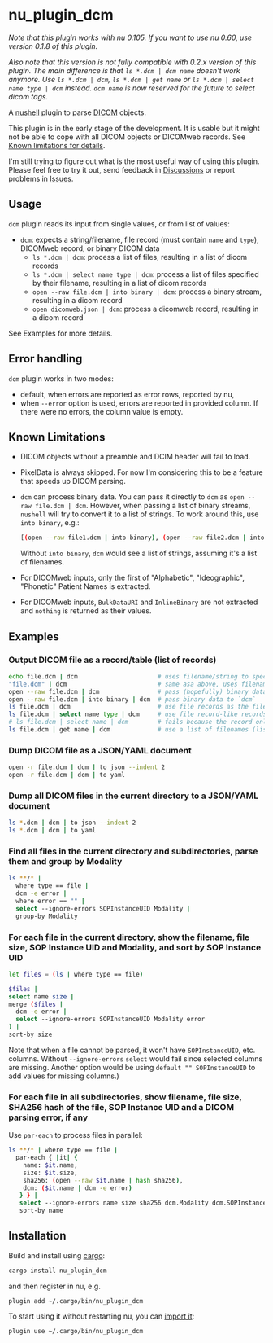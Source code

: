 # nu_plugin_dcm

*Note that this plugin works with nu 0.105. If you want to use nu 0.60, use version 0.1.8 of this plugin.*

*Also note that this version is not fully compatible with 0.2.x version of this plugin. The main difference is that `ls *.dcm | dcm name` doesn't work anymore.
Use `ls *.dcm | dcm`, `ls *.dcm | get name` or `ls *.dcm | select name type | dcm` instead. `dcm name` is now reserved for the future to select dicom tags.*

A [nushell](https://www.nushell.sh/) plugin to parse [DICOM](https://en.wikipedia.org/wiki/DICOM) objects.

This plugin is in the early stage of the development. It is usable but it might not be able to cope
with all DICOM objects or DICOMweb records. See [Known limitations for details](#known-limitations).

I'm still trying to figure out what is the most useful way of using this plugin. Please feel free to try it out,
send feedback in [Discussions](https://github.com/realcundo/nu_plugin_dcm/discussions) or report problems in [Issues](https://github.com/realcundo/nu_plugin_dcm/issues).

## Usage
`dcm` plugin reads its input from single values, or from list of values:
- `dcm`: expects a string/filename, file record (must contain `name` and `type`), DICOMweb record, or binary DICOM data
  - `ls *.dcm | dcm`: process a list of files, resulting in a list of dicom records
  - `ls *.dcm | select name type | dcm`: process a list of files specified by their filename, resulting in a list of dicom records
  - `open --raw file.dcm | into binary | dcm`: process a binary stream, resulting in a dicom record
  - `open dicomweb.json | dcm`: process a dicomweb record, resulting in a dicom record

See Examples for more details.

## Error handling

`dcm` plugin works in two modes:
- default, when errors are reported as error rows, reported by nu,
- when `--error` option is used, errors are reported in provided column. If there were no errors, the column value is empty.

## Known Limitations

- DICOM objects without a preamble and DCIM header will fail to load.
- PixelData is always skipped. For now I'm considering this to be a feature that speeds up DICOM parsing.
- `dcm` can process binary data. You can pass it directly to `dcm` as `open --raw file.dcm | dcm`. However, when passing a list of binary streams,
  `nushell` will try to convert it to a list of strings. To work around this, use `into binary`, e.g.:
  ```sh
  [(open --raw file1.dcm | into binary), (open --raw file2.dcm | into binary)] | dcm
  ```

  Without `into binary`, `dcm` would see a list of strings, assuming it's a list of filenames.
- For DICOMweb inputs, only the first of "Alphabetic", "Ideographic", "Phonetic" Patient Names is extracted.
- For DICOMweb inputs, `BulkDataURI` and `InlineBinary` are not extracted and `nothing` is returned as their values.


## Examples

### Output DICOM file as a record/table (list of records)
```sh
echo file.dcm | dcm                      # uses filename/string to specify which file to open
"file.dcm" | dcm                         # same asa above, uses filename/string to specify which file to open
open --raw file.dcm | dcm                # pass (hopefully) binary data to `dcm`
open --raw file.dcm | into binary | dcm  # pass binary data to `dcm`
ls file.dcm | dcm                        # use file records as the filename
ls file.dcm | select name type | dcm     # use file record-like records as the filename
# ls file.dcm | select name | dcm        # fails because the record only contains `name` field.
ls file.dcm | get name | dcm             # use a list of filenames (list of strings, rather than a list of records)
```

### Dump DICOM file as a JSON/YAML document
```sh
open -r file.dcm | dcm | to json --indent 2
open -r file.dcm | dcm | to yaml
```

### Dump all DICOM files in the current directory to a JSON/YAML document
```sh
ls *.dcm | dcm | to json --indent 2
ls *.dcm | dcm | to yaml
```

### Find all files in the current directory and subdirectories, parse them and group by Modality

```sh
ls **/* |
  where type == file |
  dcm -e error |
  where error == "" |
  select --ignore-errors SOPInstanceUID Modality |
  group-by Modality
```

### For each file in the current directory, show the filename, file size, SOP Instance UID and Modality, and sort by SOP Instance UID
```sh
let files = (ls | where type == file)

$files |
select name size |
merge ($files |
  dcm -e error |
  select --ignore-errors SOPInstanceUID Modality error
) |
sort-by size
```
Note that when a file cannot be parsed, it won't have `SOPInstanceUID`, etc. columns. Without `--ignore-errors` `select`
would fail since selected columns are missing. Another option would be using `default "" SOPInstanceUID` to add values
for missing columns.)


### For each file in all subdirectories, show filename, file size, SHA256 hash of the file, SOP Instance UID and a DICOM parsing error, if any
Use `par-each` to process files in parallel:
```sh
ls **/* | where type == file |
  par-each { |it| {
    name: $it.name,
    size: $it.size,
    sha256: (open --raw $it.name | hash sha256),
    dcm: ($it.name | dcm -e error)
   } } |
   select --ignore-errors name size sha256 dcm.Modality dcm.SOPInstanceUID dcm.error |
   sort-by name
```


## Installation

Build and install using [cargo](https://doc.rust-lang.org/cargo/getting-started/installation.html):

```sh
cargo install nu_plugin_dcm
```

and then register in nu, e.g.

```nu
plugin add ~/.cargo/bin/nu_plugin_dcm
```

To start using it without restarting nu, you can [import it](https://www.nushell.sh/book/plugins.html#importing-plugins):

```nu
plugin use ~/.cargo/bin/nu_plugin_dcm
```
